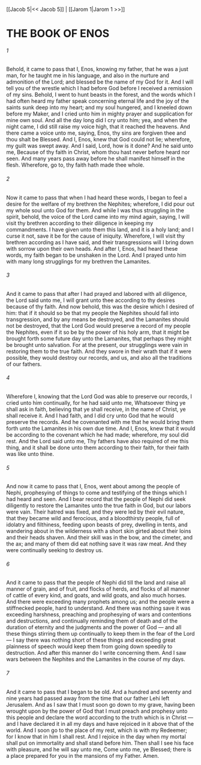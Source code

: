 [[Jacob 5|<< Jacob 5]]  |  [[Jarom 1|Jarom 1 >>]]

# THE BOOK OF ENOS
###### 1
Behold, it came to pass that I, Enos, knowing my father, that he was a just man, for he taught me in his language, and also in the nurture and admonition of the Lord; and blessed be the name of my God for it. And I will tell you of the wrestle which I had before God before I received a remission of my sins. Behold, I went to hunt beasts in the forest, and the words which I had often heard my father speak concerning eternal life and the joy of the saints sunk deep into my heart; and my soul hungered, and I kneeled down before my Maker, and I cried unto him in mighty prayer and supplication for mine own soul. And all the day long did I cry unto him; yea, and when the night came, I did still raise my voice high, that it reached the heavens. And there came a voice unto me, saying, Enos, thy sins are forgiven thee and thou shalt be Blessed. And I, Enos, knew that God could not lie; wherefore, my guilt was swept away. And I said, Lord, how is it done? And he said unto me, Because of thy faith in Christ, whom thou hast never before heard nor seen. And many years pass away before he shall manifest himself in the flesh. Wherefore, go to, thy faith hath made thee whole.

###### 2
Now it came to pass that when I had heard these words, I began to feel a desire for the welfare of my brethren the Nephites; wherefore, I did pour out my whole soul unto God for them. And while I was thus struggling in the spirit, behold, the voice of the Lord came into my mind again, saying, I will visit thy brethren according to their diligence in keeping my commandments. I have given unto them this land, and it is a holy land; and I curse it not, save it be for the cause of iniquity. Wherefore, I will visit thy brethren according as I have said, and their transgressions will I bring down with sorrow upon their own heads. And after I, Enos, had heard these words, my faith began to be unshaken in the Lord. And I prayed unto him with many long strugglings for my brethren the Lamanites.

###### 3
And it came to pass that after I had prayed and labored with all diligence, the Lord said unto me, I will grant unto thee according to thy desires because of thy faith. And now behold, this was the desire which I desired of him: that if it should so be that my people the Nephites should fall into transgression, and by any means be destroyed, and the Lamanites should not be destroyed, that the Lord God would preserve a record of my people the Nephites, even if it so be by the power of his holy arm, that it might be brought forth some future day unto the Lamanites, that perhaps they might be brought unto salvation. For at the present, our strugglings were vain in restoring them to the true faith. And they swore in their wrath that if it were possible, they would destroy our records, and us, and also all the traditions of our fathers.

###### 4
Wherefore I, knowing that the Lord God was able to preserve our records, I cried unto him continually, for he had said unto me, Whatsoever thing ye shall ask in faith, believing that ye shall receive, in the name of Christ, ye shall receive it. And I had faith, and I did cry unto God that he would preserve the records. And he covenanted with me that he would bring them forth unto the Lamanites in his own due time. And I, Enos, knew that it would be according to the covenant which he had made; wherefore, my soul did rest. And the Lord said unto me, Thy fathers have also required of me this thing, and it shall be done unto them according to their faith, for their faith was like unto thine.

###### 5
And now it came to pass that I, Enos, went about among the people of Nephi, prophesying of things to come and testifying of the things which I had heard and seen. And I bear record that the people of Nephi did seek diligently to restore the Lamanites unto the true faith in God, but our labors were vain. Their hatred was fixed, and they were led by their evil nature, that they became wild and ferocious, and a bloodthirsty people, full of idolatry and filthiness, feeding upon beasts of prey, dwelling in tents, and wandering about in the wilderness with a short skin girted about their loins and their heads shaven. And their skill was in the bow, and the cimeter, and the ax; and many of them did eat nothing save it was raw meat. And they were continually seeking to destroy us.

###### 6
And it came to pass that the people of Nephi did till the land and raise all manner of grain, and of fruit, and flocks of herds, and flocks of all manner of cattle of every kind, and goats, and wild goats, and also much horses. And there were exceeding many prophets among us; and the people were a stiffnecked people, hard to understand. And there was nothing save it was exceeding harshness, preaching and prophesying of wars and contentions and destructions, and continually reminding them of death and of the duration of eternity and the judgments and the power of God — and all these things stirring them up continually to keep them in the fear of the Lord — I say there was nothing short of these things and exceeding great plainness of speech would keep them from going down speedily to destruction. And after this manner do I write concerning them. And I saw wars between the Nephites and the Lamanites in the course of my days.

###### 7
And it came to pass that I began to be old. And a hundred and seventy and nine years had passed away from the time that our father Lehi left Jerusalem. And as I saw that I must soon go down to my grave, having been wrought upon by the power of God that I must preach and prophesy unto this people and declare the word according to the truth which is in Christ — and I have declared it in all my days and have rejoiced in it above that of the world. And I soon go to the place of my rest, which is with my Redeemer; for I know that in him I shall rest. And I rejoice in the day when my mortal shall put on immortality and shall stand before him. Then shall I see his face with pleasure, and he will say unto me, Come unto me, ye Blessed; there is a place prepared for you in the mansions of my Father. Amen.
